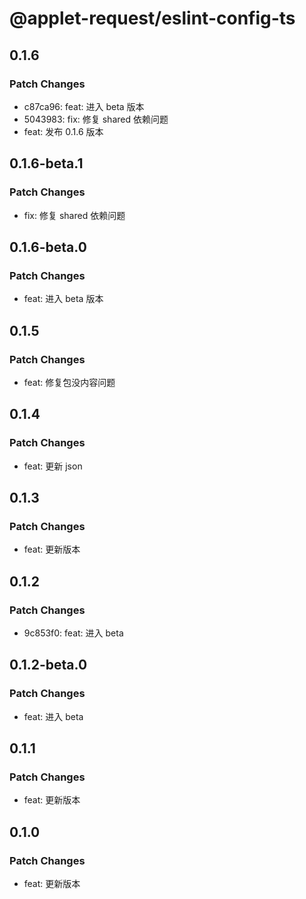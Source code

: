 # @applet-request/eslint-config-ts

## 0.1.6

### Patch Changes

- c87ca96: feat: 进入 beta 版本
- 5043983: fix: 修复 shared 依赖问题
- feat: 发布 0.1.6 版本

## 0.1.6-beta.1

### Patch Changes

- fix: 修复 shared 依赖问题

## 0.1.6-beta.0

### Patch Changes

- feat: 进入 beta 版本

## 0.1.5

### Patch Changes

- feat: 修复包没内容问题

## 0.1.4

### Patch Changes

- feat: 更新 json

## 0.1.3

### Patch Changes

- feat: 更新版本

## 0.1.2

### Patch Changes

- 9c853f0: feat: 进入 beta

## 0.1.2-beta.0

### Patch Changes

- feat: 进入 beta

## 0.1.1

### Patch Changes

- feat: 更新版本

## 0.1.0

### Patch Changes

- feat: 更新版本
